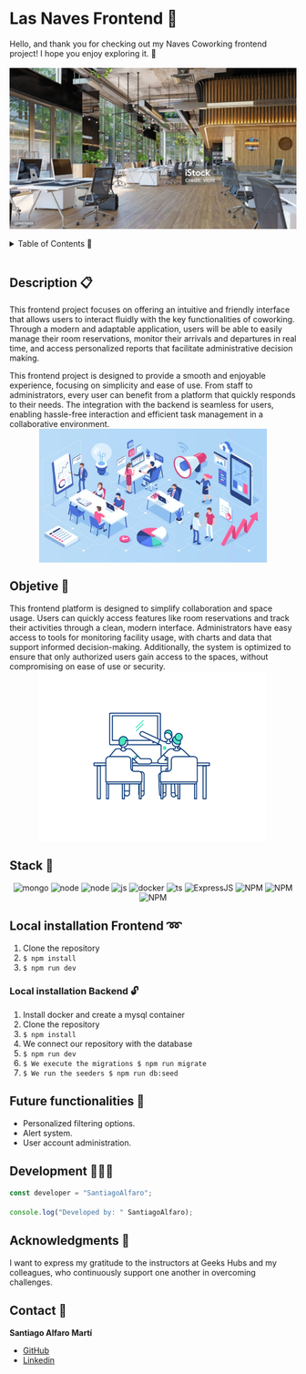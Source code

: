 # Las Naves Frontend 🌱

Hello, and thank you for checking out my Naves Coworking frontend project! I hope you enjoy exploring it. 🚀
<br><br>
<img width="800" alt="LasNaves" src="img/readme1.jpg">
</a>

<details>
  <summary>Table of Contents 📁</summary>
  <ol>
 <li><a href="#description">Description</a></li>
    <li><a href="#objetive">Objetive</a></li>
    <li><a href="#stack">Stack</a></li>
    <li><a href="#local-installation">Local installation</a></li>
    <li><a href="#future-functionalities️">Future functionalities</a></li>
    <li><a href="#development">Development</a></li>
    <li><a href="#acknowledgments">Acknowledgments</a></li>
    <li><a href="#contact">Contact</a></li>
  </ol>
</details>
<br>

## Description 📋

This frontend project focuses on offering an intuitive and friendly interface that allows users to interact fluidly with the key functionalities of coworking. Through a modern and adaptable application, users will be able to easily manage their room reservations, monitor their arrivals and departures in real time, and access personalized reports that facilitate administrative decision making.

This frontend project is designed to provide a smooth and enjoyable experience, focusing on simplicity and ease of use. From staff to administrators, every user can benefit from a platform that quickly responds to their needs. The integration with the backend is seamless for users, enabling hassle-free interaction and efficient task management in a collaborative environment.
<img style="display: block; margin: 0 auto;" width="400" alt="LasNaves" src="img/readme3.jpg">
</a>

## Objetive 🚩

This frontend platform is designed to simplify collaboration and space usage. Users can quickly access features like room reservations and track their activities through a clean, modern interface. Administrators have easy access to tools for monitoring facility usage, with charts and data that support informed decision-making. Additionally, the system is optimized to ensure that only authorized users gain access to the spaces, without compromising on ease of use or security.
<img style="display: block; margin: 0 auto;" width="400" alt="LasNaves" src="img/readme2.jpg">
</a>

## Stack 🔧
<div align="center">
<a>
    <img src= "https://img.shields.io/badge/React-20232A?style=for-the-badge&logo=react&logoColor=61DAFB" alt="mongo" />
</a>
<a>
    <img src= "https://img.shields.io/badge/css-1D7CF2?style=for-the-badge&logo=css3&logoColor=white" alt="node" />
</a>
<a>
    <img src= "https://img.shields.io/badge/HTML5-FF6C37?style=for-the-badge&logo=HTML5&logoColor=white"alt="node" />
</a>
<a>
    <img src= "https://img.shields.io/badge/javascipt-EFD81D?style=for-the-badge&logo=javascript&logoColor=black" alt="js" />
</a>
<a>
<img src="https://img.shields.io/badge/Docker-2496ED?style=for-the-badge&logo=docker&logoColor=white" alt="docker" />
</a>
<a>
    <img src="https://img.shields.io/badge/Bootstrap-563D7C?style=for-the-badge&logo=bootstrap&logoColor=white" alt="ts" />
</a>
<a>
    <img src="https://img.shields.io/badge/Express%20js-000000?style=for-the-badge&logo=express&logoColor=white" alt="ExpressJS" alt="ts" />
</a>
<a>
    <img src="https://img.shields.io/badge/npm-CB3837?style=for-the-badge&logo=npm&logoColor=white" alt="NPM" alt="ts" />
</a>
<a>
    <img src="https://img.shields.io/badge/JWT-000000?style=for-the-badge&logo=JSON%20web%20tokens&logoColor=white" alt="NPM" alt="ts" />
</a>
<a>
    <img src="https://img.shields.io/badge/node.js-026E00?style=for-the-badge&logo=node.js&logoColor=white" alt="NPM" alt="ts" />
</a>
</div>


## Local installation Frontend ➿

1. Clone the repository
2. ``` $ npm install  ```
3. ``` $ npm run dev ```

### Local installation Backend 🔓

1. Install docker and create a mysql container
1. Clone the repository
2.  ``` $ npm install  ```
3. We connect our repository with the database
4. ``` $ npm run dev ``` 
5. ``` $ We execute the migrations $ npm run migrate ``` 
6. ``` $ We run the seeders $ npm run db:seed ``` 

## Future functionalities 🔮
- Personalized filtering options.
- Alert system.
- User account administration.

## Development 👨🏻‍💻

```js
const developer = "SantiagoAlfaro";

console.log("Developed by: " SantiagoAlfaro);
```

## Acknowledgments 🤘

I want to express my gratitude to the instructors at Geeks Hubs and my colleagues, who continuously support one another in overcoming challenges.


## Contact 📣
**Santiago Alfaro Martí**
  - [GitHub](https://github.com/SantiagoAlfaroMarti)
  - [Linkedin](https://www.linkedin.com/feed/)